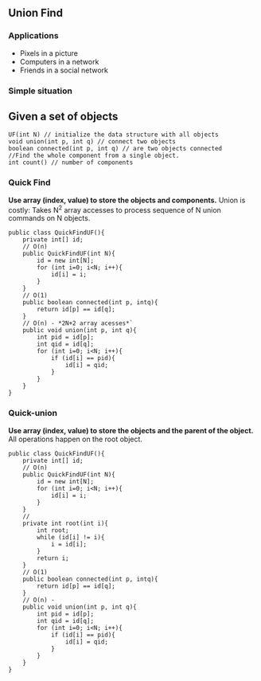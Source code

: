 ## Union Find

### Applications
- Pixels in a picture
- Computers in a network
- Friends in a social network

### Simple situation
Given a set of objects
- 
```
UF(int N) // initialize the data structure with all objects
void union(int p, int q) // connect two objects
boolean connected(int p, int q) // are two objects connected
//Find the whole component from a single object.
int count() // number of components
```

### Quick Find
**Use array (index, value) to store the objects and components.**
Union is costly: Takes N<sup>2</sup> array accesses to process sequence of N union commands on N objects.
```
public class QuickFindUF(){
    private int[] id;
    // O(n)
    public QuickFindUF(int N){
        id = new int[N];
        for (int i=0; i<N; i++){
            id[i] = i;
        }
    }
    // O(1)
    public boolean connected(int p, intq){
        return id[p] == id[q];
    }
    // O(n) - *2N+2 array acesses*`
    public void union(int p, int q){
        int pid = id[p];
        int qid = id[q];
        for (int i=0; i<N; i++){
            if (id[i] == pid){
                id[i] = qid;
            }
        }
    }
}
```

### Quick-union
**Use array (index, value) to store the objects and the parent of the object.**
All operations happen on the root object.
```
public class QuickFindUF(){
    private int[] id;
    // O(n)
    public QuickFindUF(int N){
        id = new int[N];
        for (int i=0; i<N; i++){
            id[i] = i;
        }
    }
    // 
    private int root(int i){
        int root;
        while (id[i] != i){
            i = id[i];
        }
        return i;
    }
    // O(1)
    public boolean connected(int p, intq){
        return id[p] == id[q];
    }
    // O(n) - 
    public void union(int p, int q){
        int pid = id[p];
        int qid = id[q];
        for (int i=0; i<N; i++){
            if (id[i] == pid){
                id[i] = qid;
            }
        }
    }
}
```